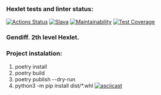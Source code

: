 ### Hexlet tests and linter status:
[![Actions Status](https://github.com/bestolkovy/python-project-50/actions/workflows/hexlet-check.yml/badge.svg)](https://github.com/bestolkovy/python-project-50/actions)
[![Slava](https://github.com/bestolkovy/python-project-50/actions/workflows/bykoff.yml/badge.svg)](https://github.com/bestolkovy/python-project-50/actions/workflows/bykoff.yml)
[![Maintainability](https://api.codeclimate.com/v1/badges/774b3c7105cd5d07db42/maintainability)](https://codeclimate.com/github/bestolkovy/python-project-50/maintainability)
[![Test Coverage](https://api.codeclimate.com/v1/badges/774b3c7105cd5d07db42/test_coverage)](https://codeclimate.com/github/bestolkovy/python-project-50/test_coverage)
### Gendiff. 2th level Hexlet.
### Project instalation: 
1. poetry install
2. poetry build
3. poetry publish --dry-run
4. python3 -m pip install  dist/*.whl
[![asciicast](https://asciinema.org/a/gh2IrNKLypoEJ5Ozi9uLvtFJz.svg)](https://asciinema.org/a/gh2IrNKLypoEJ5Ozi9uLvtFJz)
